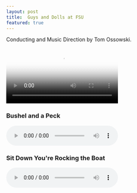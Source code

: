 ```yaml
---
layout: post
title:  Guys and Dolls at FSU
featured: true
---
```


Conducting and Music Direction by Tom Ossowski.

<video src="{{baseurl}}/media/guys-dolls.mp4"
  poster="{{baseurl}}/images/portfolio/guys-dolls.jpg" controls></video>

### Bushel and a Peck
<audio src="{{baseurl}}/media/bushel-peck.mp3" controls></audio>

### Sit Down You're Rocking the Boat
<audio src="{{baseurl}}/media/rocking-boat.mp3" controls></audio>

